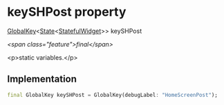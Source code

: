 


# keySHPost property







[GlobalKey](https:api.flutter.dev/flutter/widgets/GlobalKey-class.html)&lt;[State](https:api.flutter.dev/flutter/widgets/State-class.html)&lt;[StatefulWidget](https:api.flutter.dev/flutter/widgets/StatefulWidget-class.html)\>\> keySHPost
  
_\<span class="feature"\>final\</span\>_



\<p\>static variables.\</p\>



## Implementation

```dart
final GlobalKey keySHPost = GlobalKey(debugLabel: "HomeScreenPost");
```







